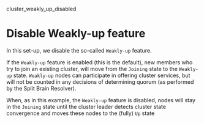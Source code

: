 cluster_weakly_up_disabled

# Disable Weakly-up feature

In this set-up, we disable the so-called `Weakly-up` feature.

If the `Weakly-up` feature is enabled (this is the default), new members who try to join an existing cluster, will move from the `Joining` state to the `Weakly-up` state. `Weakly-up` nodes can participate in offering cluster services, but will not be counted in any decisions of determining quorum (as performed by the Split Brain Resolver).

When, as in this example, the `Weakly-up` feature is disabled, nodes will stay in the `Joining` state until the cluster leader detects cluster state convergence and moves these nodes to the (fully) `Up` state 